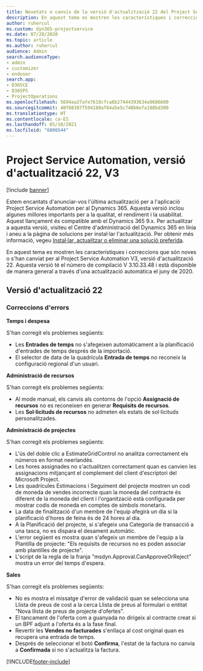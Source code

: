 ```yaml
---
title: Novetats o canvis de la versió d'actualització 22 del Project Service Automation, V3
description: En aquest tema es mostren les característiques i correccions disponibles al Project Service Automation V3, versió d'actualització 22.
author: ruhercul
ms.custom: dyn365-projectservice
ms.date: 07/28/2020
ms.topic: article
ms.author: ruhercul
audience: Admin
search.audienceType:
- admin
- customizer
- enduser
search.app:
- D365CE
- D365PS
- ProjectOperations
ms.openlocfilehash: 5694aa27afe7618cfca6b27444393634a9686600
ms.sourcegitcommit: 40f68387f594180af64a5e5c748b6efa188bd300
ms.translationtype: HT
ms.contentlocale: ca-ES
ms.lasthandoff: 05/10/2021
ms.locfileid: "6006544"
---
```

# <a name="project-service-automation-update-release-22-v3"></a>Project Service Automation, versió d'actualització 22, V3

[!include [banner](../includes/psa-now-project-operations.md)]

Estem encantats d'anunciar-vos l'última actualització per a l'aplicació Project Service Automation per al Dynamics 365. Aquesta versió inclou algunes millores importants per a la qualitat, el rendiment i la usabilitat. Aquest llançament és compatible amb el Dynamics 365 9.x. Per actualitzar a aquesta versió, visiteu el Centre d'administració del Dynamics 365 en línia i aneu a la pàgina de solucions per instal·lar l'actualització. Per obtenir més informació, vegeu [Instal·lar, actualitzar o eliminar una solució preferida](/power-platform/admin/install-remove-preferred-solution).

En aquest tema es mostren les característiques i correccions que són noves o s'han canviat per al Project Service Automation V3, versió d'actualització 22. Aquesta versió té el número de compilació V 3.10.33.48 i està disponible de manera general a través d'una actualització automàtica el juny de 2020.

## <a name="update-release-22"></a>Versió d'actualització 22

### <a name="bug-fixes"></a>Correccions d'errors



**Temps i despesa**

S'han corregit els problemes següents:

- Les **Entrades de temps** no s'afegeixen automàticament a la planificació d'entrades de temps després de la importació.
- El selector de data de la quadrícula **Entrada de temps** no reconeix la configuració regional d'un usuari.

**Administració de recursos**

S'han corregit els problemes següents:

- Al mode manual, els canvis als contorns de l'opció **Assignació de recursos** no es reconeixen en generar **Requisits de recursos**.
- Les **Sol·licituds de recursos** no admeten els estats de sol·licituds personalitzades.

**Administració de projectes**

S'han corregit els problemes següents:

- L'ús del doble clic a EstimateGridControl no analitza correctament els números en format neerlandès.
- Les hores assignades no s'actualitzen correctament quan es canvien les assignacions mitjançant el complement del client d'escriptori del Microsoft Project.
- Les quadrícules Estimacions i Seguiment del projecte mostren un codi de moneda de vendes incorrecte quan la moneda del contracte és diferent de la moneda del client i l'organització està configurada per mostrar codis de moneda en comptes de símbols monetaris.
- La data de finalització d'un membre de l'equip afegirà un dia si la planificació d'hores de feina és de 24 hores al dia.
- A la Planificació del projecte, si s'afegeix una Categoria de transacció a una tasca, no es dispara el desament automàtic.
- L'error següent es mostra quan s'afegeix un membre de l'equip a la Plantilla de projecte: "Els requisits de recursos no es poden associar amb plantilles de projecte". 
- L'script de la regla de la franja "msdyn.Approval.CanApproveOrReject" mostra un error del temps d'espera.

**Sales**

S'han corregit els problemes següents:

- No es mostra el missatge d'error de validació quan se selecciona una Llista de preus de cost a la cerca Llista de preus al formulari o entitat "Nova llista de preus de projecte d'ofertes".
- El tancament de l'oferta com a guanyada no dirigeix al contracte creat si un BPF adjunt a l'oferta és a la fase final.
- Revertir les **Vendes no facturades** s'enllaça al cost original quan es recupera una entrada de temps.
- Després de seleccionar el botó **Confirma**, l'estat de la factura no canvia a **Confirmada** si no s'actualitza la factura.


[!INCLUDE[footer-include](../includes/footer-banner.md)]